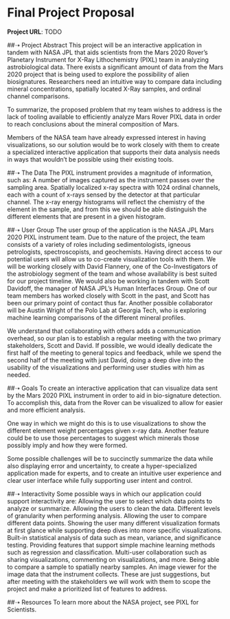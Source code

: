 # Final Project Proposal

**Project URL**: TODO

##➝ Project Abstract
This project will be an interactive application in tandem with NASA JPL that aids scientists from the Mars 2020 Rover’s Planetary Instrument for X-Ray Lithochemistry (PIXL) team in analyzing astrobiological data. There exists a significant amount of data from the Mars 2020 project that is being used to explore the possibility of alien biosignatures. Researchers need an intuitive way to compare data including mineral concentrations, spatially located X-Ray samples, and ordinal channel comparisons.

To summarize, the proposed problem that my team wishes to address is the lack of tooling available to efficiently analyze Mars Rover PIXL data in order to reach conclusions about the mineral composition of Mars. 

Members of the NASA team have already expressed interest in having visualizations, so our solution would be to work closely with them to create a specialized interactive application that supports their data analysis needs in ways that wouldn’t be possible using their existing tools.

##➝ The Data
The PIXL instrument provides a magnitude of information, such as: 
A number of images captured as the instrument passes over the sampling area.
Spatially localized x-ray spectra with 1024 ordinal channels, each with a count of x-rays sensed by the detector at that particular channel.
The x-ray energy histograms will reflect the chemistry of the element in the sample, and from this we should be able distinguish the different elements that are present in a given histogram.

##➝ User Group
The user group of the application is the NASA JPL Mars 2020 PIXL instrument team. Due to the nature of the project, the team consists of a variety of roles including sedimentologists, igneous petrologists, spectroscopists, and geochemists. Having direct access to our potential users will allow us to co-create visualization tools with them. We will be working closely with David Flannery, one of the Co-Investigators of the astrobiology segment of the team and whose availability is best suited for our project timeline. We would also be working in tandem with Scott Davidoff, the manager of NASA JPL’s Human Interfaces Group. One of our team members has worked closely with Scott in the past, and Scott has been our primary point of contact thus far. Another possible collaborator will be Austin Wright of the Polo Lab at Georgia Tech, who is exploring machine learning comparisons of the different mineral profiles.

We understand that collaborating with others adds a communication overhead, so our plan is to establish a regular meeting with the two primary stakeholders, Scott and David. If possible, we would ideally dedicate the first half of the meeting to general topics and feedback, while we spend the second half of the meeting with just David, doing a deep dive into the usability of the visualizations and performing user studies with him as needed.

##➝ Goals
To create an interactive application that can visualize data sent by the Mars 2020 PIXL instrument in order to aid in bio-signature detection. To accomplish this, data from the Rover can be visualized to allow for easier and more efficient analysis. 

One way in which we might do this is to use visualizations to show the different element weight percentages given x-ray data. Another feature could be to use those percentages to suggest which minerals those possibly imply and how they were formed. 

Some possible challenges will be to succinctly summarize the data while also displaying error and uncertainty, to create a hyper-specialized application made for experts, and to create an intuitive user experience and clear user interface while fully supporting user intent and control.

##➝ Interactivity
Some possible ways in which our application could support interactivity are:
Allowing the user to select which data points to analyze or summarize.
Allowing the users to clean the data.
Different levels of granularity when performing analysis.
Allowing the user to compare different data points.
Showing the user many different visualization formats at first glance while supporting deep dives into more specific visualizations.
Built-in statistical analysis of data such as mean, variance, and significance testing.
Providing features that support simple machine learning methods such as regression and classification.
Multi-user collaboration such as sharing visualizations, commenting on visualizations, and more.
Being able to compare a sample to spatially nearby samples.
An image viewer for the image data that the instrument collects.
These are just suggestions, but after meeting with the stakeholders we will work with them to scope the project and make a prioritized list of features to address.

##➝ Resources
To learn more about the NASA project, see PIXL for Scientists.

